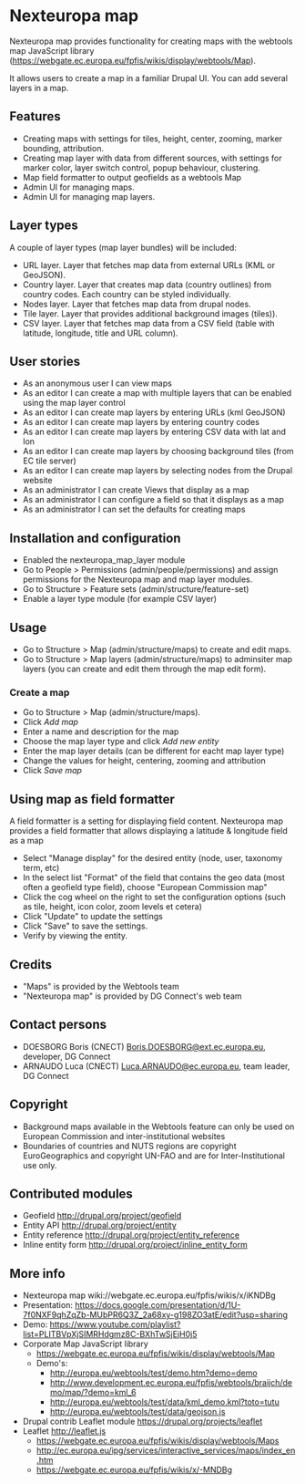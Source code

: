 Nexteuropa map
==============

Nexteuropa map provides functionality for creating maps with the webtools map JavaScript library (https://webgate.ec.europa.eu/fpfis/wikis/display/webtools/Map).

It allows users to create a map in a familiar Drupal UI. You can add several layers in a map.

## Features
* Creating maps with settings for tiles, height, center, zooming, marker bounding, attribution.
* Creating map layer with data from different sources, with settings for marker color, layer switch control, popup behaviour, clustering.
* Map field formatter to output geofields as a webtools Map
* Admin UI for managing maps.
* Admin UI for managing map layers.

## Layer types

A couple of layer types (map layer bundles) will be included:
* URL layer. Layer that fetches map data from external URLs (KML or GeoJSON).
* Country layer. Layer that creates map data (country outlines) from country codes. Each country can be styled individually.
* Nodes layer. Layer that fetches map data from drupal nodes.
* Tile layer. Layer that provides additional background images (tiles)).
* CSV layer. Layer that fetches map data from a CSV field (table with latitude, longitude, title and URL column).

## User stories

* As an anonymous user I can view maps
* As an editor I can create a map with multiple layers that can be enabled using the map layer control
* As an editor I can create map layers by entering URLs (kml GeoJSON)
* As an editor I can create map layers by entering country codes
* As an editor I can create map layers by entering CSV data with lat and lon
* As an editor I can create map layers by choosing background tiles (from EC tile server)
* As an editor I can create map layers by selecting nodes from the Drupal website
* As an administrator I can create Views that display as a map
* As an administrator I can configure a field so that it displays as a map
* As an administrator I can set the defaults for creating maps

## Installation and configuration
* Enabled the nexteuropa_map_layer module
* Go to People > Permissions (admin/people/permissions) and assign permissions for the Nexteuropa map and map layer modules.
* Go to Structure > Feature sets (admin/structure/feature-set)
* Enable a layer type module (for example CSV layer)

## Usage
* Go to Structure > Map (admin/structure/maps) to create and edit maps.
* Go to Structure > Map layers (admin/structure/maps) to adminsiter map layers (you can create and edit them through the map edit form).

### Create a map
* Go to Structure > Map (admin/structure/maps).
* Click _Add map_
* Enter a name and description for the map
* Choose the map layer type and click _Add new entity_
* Enter the map layer details (can be different for eacht map layer type)
* Change the values for height, centering, zooming and attribution
* Click _Save map_

## Using map as field formatter

A field formatter is a setting for displaying field content. Nexteuropa map provides a field formatter that allows displaying a latitude & longitude field as a map

* Select "Manage display" for the desired entity (node, user, taxonomy term, etc)
* In the select list "Format" of the field that contains the geo data (most often a geofield type field), choose "European Commission map"
* Click the cog wheel on the right to set the configuration options (such as tile, height, icon color, zoom levels et cetera)
* Click "Update" to update the settings
* Click "Save" to save the settings.
* Verify by viewing the entity.

## Credits
* "Maps" is provided by the Webtools team
* "Nexteuropa map" is provided by DG Connect's web team

## Contact persons
* DOESBORG Boris (CNECT) <Boris.DOESBORG@ext.ec.europa.eu>, developer, DG Connect
* ARNAUDO Luca (CNECT) <Luca.ARNAUDO@ec.europa.eu>, team leader, DG Connect

## Copyright
* Background maps available in the Webtools feature can only be used on European Commission and inter-institutional websites
* Boundaries of countries and NUTS regions are copyright EuroGeographics and copyright UN-FAO and are for Inter-Institutional use only.

## Contributed modules
* Geofield http://drupal.org/project/geofield
* Entity API http://drupal.org/project/entity
* Entity reference http://drupal.org/project/entity_reference
* Inline entity form http://drupal.org/project/inline_entity_form

## More info
* Nexteuropa map wiki://webgate.ec.europa.eu/fpfis/wikis/x/iKNDBg
* Presentation: https://docs.google.com/presentation/d/1U-7f0NXF9qhZqZb-MUbPR6Q3Z_2a68xy-g198ZO3atE/edit?usp=sharing
* Demo: https://www.youtube.com/playlist?list=PLITBVpXjSIMRHdgmz8C-BXhTwSjEjH0j5
* Corporate Map JavaScript library
  * https://webgate.ec.europa.eu/fpfis/wikis/display/webtools/Map
  * Demo's:
    * http://europa.eu/webtools/test/demo.htm?demo=demo
    * http://www.development.ec.europa.eu/fpfis/webtools/braijch/demo/map/?demo=kml_6
    * http://europa.eu/webtools/test/data/kml_demo.kml?toto=tutu
    * http://europa.eu/webtools/test/data/geojson.js
* Drupal contrib Leaflet module https://drupal.org/projects/leaflet
* Leaflet http://leaflet.js
  * https://webgate.ec.europa.eu/fpfis/wikis/display/webtools/Maps
  * http://ec.europa.eu/ipg/services/interactive_services/maps/index_en.htm
  * https://webgate.ec.europa.eu/fpfis/wikis/x/-MNDBg
